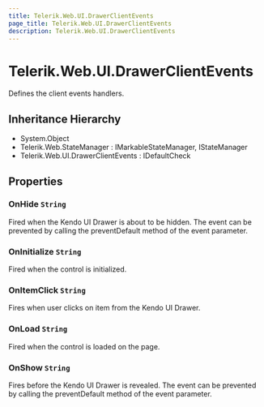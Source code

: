 ```yaml
---
title: Telerik.Web.UI.DrawerClientEvents
page_title: Telerik.Web.UI.DrawerClientEvents
description: Telerik.Web.UI.DrawerClientEvents
---
```


# Telerik.Web.UI.DrawerClientEvents

Defines the client events handlers.

## Inheritance Hierarchy

* System.Object
* Telerik.Web.StateManager : IMarkableStateManager, IStateManager
* Telerik.Web.UI.DrawerClientEvents : IDefaultCheck

## Properties

###  OnHide `String`

Fired when the Kendo UI Drawer is about to be hidden. The event can be prevented by calling the preventDefault method of the event parameter.

###  OnInitialize `String`

Fired when the control is initialized.

###  OnItemClick `String`

Fires when user clicks on item from the Kendo UI Drawer.

###  OnLoad `String`

Fired when the control is loaded on the page.

###  OnShow `String`

Fires before the Kendo UI Drawer is revealed. The event can be prevented by calling the preventDefault method of the event parameter.

